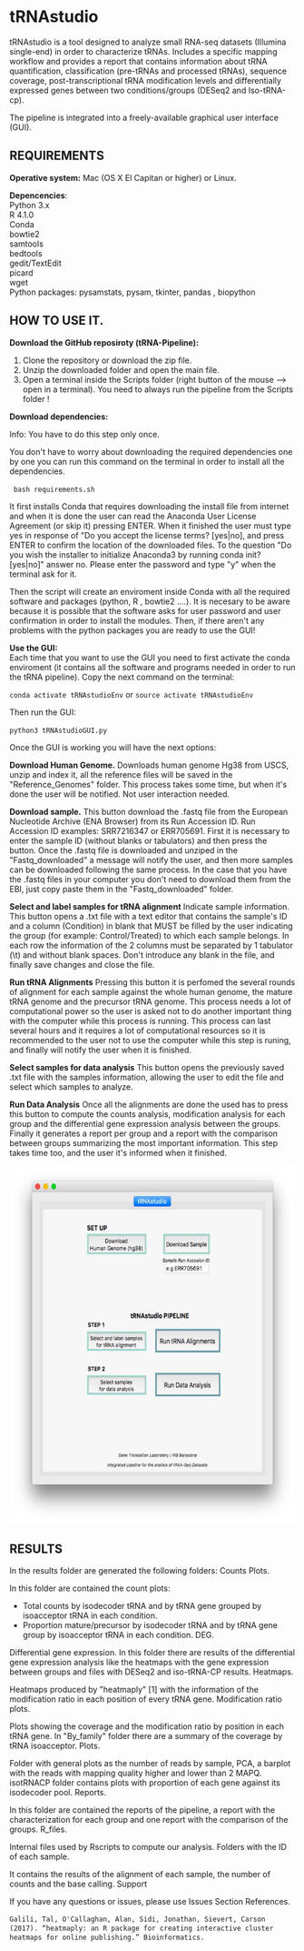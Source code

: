 # tRNAstudio

tRNAstudio is a tool designed to analyze small RNA-seq datasets (Illumina single-end) in order to characterize tRNAs. Includes a specific mapping workflow and provides a report that contains information about tRNA quantification, classification (pre-tRNAs and processed tRNAs), sequence coverage, post-transcriptional tRNA modification levels and differentially expressed genes between two conditions/groups (DESeq2 and Iso-tRNA-cp).

The pipeline is integrated into a freely-available graphical user interface (GUI).

## REQUIREMENTS

**Operative system:** Mac (OS X El Capitan or higher) or Linux.  

**Depencencies**:  
    Python 3.x  
    R 4.1.0  
    Conda  
    bowtie2  
    samtools  
    bedtools  
    gedit/TextEdit  
    picard  
    wget  
    Python packages: pysamstats, pysam, tkinter, pandas , biopython  


## HOW TO USE IT.

**Download the GitHub reposiroty (tRNA-Pipeline):**
1.  Clone the repository or download the zip file. 
2. Unzip the downloaded folder and open the main file. 
3. Open a terminal inside the Scripts folder (right button of the mouse --> open in a terminal). You need to always run the pipeline from the Scripts folder !

**Download dependencies:**

Info: You have to do this step only once. 

You don't have to worry about downloading the required dependencies one by one you can run this command on the terminal in order to install all the dependencies.

` bash requirements.sh`

It first installs Conda that requires downloading the install file from internet and when it is done the user can read the Anaconda User License Agreement (or skip it) pressing ENTER. When it finished the user must type yes in response of "Do you accept the license terms? [yes|no], and press ENTER to confirm the location of the downloaded files. To the question "Do you wish the installer to initialize Anaconda3 by running conda init? [yes|no]" answer no. Please enter the password and type "y" when the terminal ask for it.

Then the script will create an enviroment inside Conda with all the required software and packages (python, R , bowtie2 ....). It is necesary to be aware because it is possible that the software asks for user password and user confirmation in order to install the modules. Then, if there aren't any problems with the python packages you are ready to use the GUI!  


**Use the GUI:**  
Each time that you want to use the GUI you need to first activate the conda enviroment (it contains all the software and programs needed in order to run the tRNA pipeline). Copy the next command on the terminal:

`conda activate tRNAstudioEnv` or `source activate tRNAstudioEnv`

Then run the GUI:

`python3 tRNAstudioGUI.py`

Once the GUI is working you will have the next options:

**Download Human Genome.** Downloads human genome Hg38 from USCS, unzip and index it, all the reference files will be saved in the "Reference_Genomes" folder. This process takes some time, but when it's done the user will be notified. Not user interaction needed.

**Download sample.** This button download the .fastq file from the European Nucleotide Archive (ENA Browser) from its Run Accession ID. Run Accession ID examples: SRR7216347 or ERR705691. First it is necessary to enter the sample ID (without blanks or tabulators) and then press the button. Once the .fastq file is downloaded and unziped in the "Fastq_downloaded" a message will notify the user, and then more samples can be downloaded following the same process. In the case that you have the .fastq files in your computer you don't need to download them from the EBI, just copy paste them in the "Fastq_downloaded" folder.

**Select and label samples for tRNA alignment**  Indicate sample information. This button opens a .txt file with a text editor that contains the sample's ID and a column (Condition) in blank that MUST be filled by the user indicating the group (for example: Control/Treated) to which each sample belongs. In each row the information of the 2 columns must be separated by 1 tabulator (\t) and without blank spaces. Don't introduce any blank in the file, and finally save changes and close the file.

**Run tRNA Alignments** Pressing this button it is perfomed the several rounds of alignment for each sample against the whole human genome, the mature tRNA genome and the precursor tRNA genome. This process needs a lot of computational power so the user is asked not to do another important thing with the computer while this process is running. This process can last several hours and it requires a lot of computational resources so it is recommended to the user not to use the computer while this step is runing, and finally will notify the user when it is finished.

**Select samples for data analysis** This button opens the previously saved .txt file with the samples information, allowing the user to edit the file and select which samples to analyze. 
  
**Run Data Analysis** Once all the alignments are done the used has to press this button to compute the counts analysis, modification analysis for each group and the differential gene expression analysis between the groups. Finally it generates a report per group and a report with the comparison between groups summarizing the most important information. This step takes time too, and the user it's informed when it finished.

<p align="center">
  <img src="https://github.com/GeneTranslationLab-IRB/tRNAstudio/blob/main/tRNAstudioGUI.jpg" width="600" height="630"/>
</p>

## RESULTS

In the results folder are generated the following folders:
Counts Plots.

In this folder are contained the count plots:
- Total counts by isodecoder tRNA and by tRNA gene grouped by isoacceptor tRNA in each condition.
- Proportion mature/precursor by isodecoder tRNA and by tRNA gene group by isoacceptor tRNA in each condition.
DEG.

Differential gene expression. In this folder there are results of the differential gene expression analysis like the heatmaps with the gene expression between groups and files with DESeq2 and iso-tRNA-CP results.
Heatmaps.

Heatmaps produced by "heatmaply" [1] with the information of the modification ratio in each position of every tRNA gene.
Modification ratio plots.

Plots showing the coverage and the modification ratio by position in each tRNA gene. In "By_family" folder there are a summary of the coverage by tRNA isoacceptor.
Plots.

Folder with general plots as the number of reads by sample, PCA, a barplot with the reads with mapping quality higher and lower than 2 MAPQ. isotRNACP folder contains plots with proportion of each gene against its isodecoder pool.
Reports.

In this folder are contained the reports of the pipeline, a report with the characterization for each group and one report with the comparison of the groups.
R_files.

Internal files used by Rscripts to compute our analysis.
Folders with the ID of each sample.

It contains the results of the alignment of each sample, the number of counts and the base calling.
Support

If you have any questions or issues, please use Issues Section
References.

    Galili, Tal, O'Callaghan, Alan, Sidi, Jonathan, Sievert, Carson (2017). “heatmaply: an R package for creating interactive cluster heatmaps for online publishing.” Bioinformatics.
